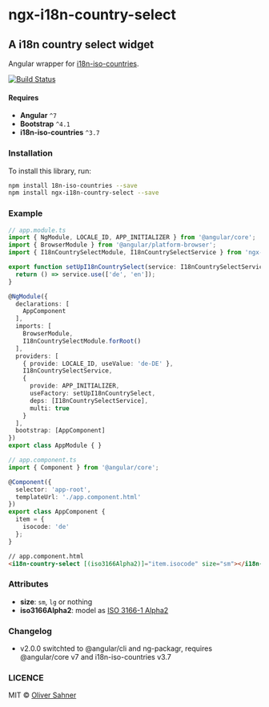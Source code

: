 # ngx-i18n-country-select

## A i18n country select widget

Angular wrapper for [i18n-iso-countries](https://github.com/michaelwittig/node-i18n-iso-countries).

[![Build Status](https://travis-ci.org/osahner/ngx-i18n-country-select.svg?branch=master)](https://travis-ci.org/osahner/ngx-i18n-country-select)

#### Requires

* **Angular** `^7`
* **Bootstrap** `^4.1`
* **i18n-iso-countries** `^3.7`

### Installation

To install this library, run:

```bash
npm install 18n-iso-countries --save
npm install ngx-i18n-country-select --save
```

### Example

```ts
// app.module.ts
import { NgModule, LOCALE_ID, APP_INITIALIZER } from '@angular/core';
import { BrowserModule } from '@angular/platform-browser';
import { I18nCountrySelectModule, I18nCountrySelectService } from 'ngx-i18n-country-select';

export function setUpI18nCountrySelect(service: I18nCountrySelectService) {
  return () => service.use(['de', 'en']);
}

@NgModule({
  declarations: [
    AppComponent
  ],
  imports: [
    BrowserModule,
    I18nCountrySelectModule.forRoot()
  ],
  providers: [
    { provide: LOCALE_ID, useValue: 'de-DE' },
    I18nCountrySelectService,
    {
      provide: APP_INITIALIZER,
      useFactory: setUpI18nCountrySelect,
      deps: [I18nCountrySelectService],
      multi: true
    }
  ],
  bootstrap: [AppComponent]
})
export class AppModule { }
```

```ts
// app.component.ts
import { Component } from '@angular/core';

@Component({
  selector: 'app-root',
  templateUrl: './app.component.html'
})
export class AppComponent {
  item = {
    isocode: 'de'
  };
}
```

```html
// app.component.html
<i18n-country-select [(iso3166Alpha2)]="item.isocode" size="sm"></i18n-country-select>
```

### Attributes

* **size**: `sm`, `lg` or nothing
* **iso3166Alpha2**: model as [ISO 3166-1 Alpha2](https://en.wikipedia.org/wiki/ISO_3166-1_alpha-2#Officially_assigned_code_elements)


### Changelog

* v2.0.0 switchted to @angular/cli and ng-packagr, requires @angular/core v7 and i18n-iso-countries v3.7

### LICENCE

MIT © [Oliver Sahner](mailto:osahner@gmail.com)